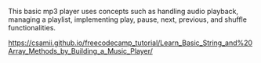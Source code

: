 This basic mp3 player uses concepts such as handling audio playback, managing a playlist, implementing play, pause, next, previous, and shuffle functionalities. 

https://csamii.github.io/freecodecamp_tutorial/Learn_Basic_String_and%20Array_Methods_by_Building_a_Music_Player/
